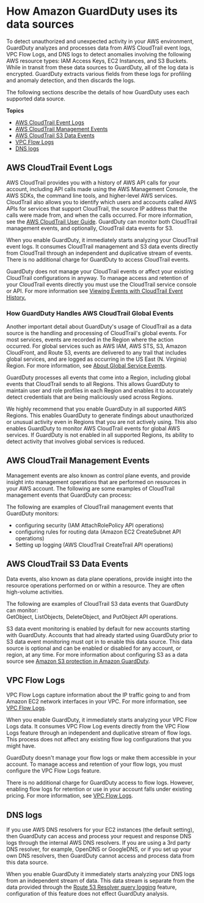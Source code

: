 # How Amazon GuardDuty uses its data sources<a name="guardduty_data-sources"></a>

To detect unauthorized and unexpected activity in your AWS environment, GuardDuty analyzes and processes data from AWS CloudTrail event logs, VPC Flow Logs, and DNS logs to detect anomalies involving the following AWS resource types: IAM Access Keys, EC2 Instances, and S3 Buckets\. While in transit from these data sources to GuardDuty, all of the log data is encrypted\. GuardDuty extracts various fields from these logs for profiling and anomaly detection, and then discards the logs\.

The following sections describe the details of how GuardDuty uses each supported data source\.

**Topics**
+ [AWS CloudTrail Event Logs](#guardduty_cloudtrail)
+ [AWS CloudTrail Management Events](#guardduty_controlplane)
+ [AWS CloudTrail S3 Data Events](#guardduty_s3dataplane)
+ [VPC Flow Logs](#guardduty_vpc)
+ [DNS logs](#guardduty_dns)

## AWS CloudTrail Event Logs<a name="guardduty_cloudtrail"></a>

AWS CloudTrail provides you with a history of AWS API calls for your account, including API calls made using the AWS Management Console, the AWS SDKs, the command line tools, and higher\-level AWS services\. CloudTrail also allows you to identify which users and accounts called AWS APIs for services that support CloudTrail, the source IP address that the calls were made from, and when the calls occurred\. For more information, see the [AWS CloudTrail User Guide](https://docs.aws.amazon.com/awscloudtrail/latest/userguide/)\. GuardDuty can monitor both CloudTrail management events, and optionally, CloudTrail data events for S3\.

When you enable GuardDuty, it immediately starts analyzing your CloudTrail event logs\. It consumes CloudTrail management and S3 data events directly from CloudTrail through an independent and duplicative stream of events\. There is no additional charge for GuardDuty to access CloudTrail events\.

GuardDuty does not manage your CloudTrail events or affect your existing CloudTrail configurations in anyway\. To manage access and retention of your CloudTrail events directly you must use the CloudTrail service console or API\. For more information see [Viewing Events with CloudTrail Event History\.](https://docs.aws.amazon.com/awscloudtrail/latest/userguide/view-cloudtrail-events.html)

### How GuardDuty Handles AWS CloudTrail Global Events<a name="cloudtrail_global"></a>

Another important detail about GuardDuty's usage of CloudTrail as a data source is the handling and processing of CloudTrail's global events\. For most services, events are recorded in the Region where the action occurred\. For global services such as AWS IAM, AWS STS, S3, Amazon CloudFront, and Route 53, events are delivered to any trail that includes global services, and are logged as occurring in the US East \(N\. Virginia\) Region\. For more information, see [About Global Service Events](https://docs.aws.amazon.com/awscloudtrail/latest/userguide/cloudtrail-concepts.html#cloudtrail-concepts-global-service-events)\.

GuardDuty processes all events that come into a Region, including global events that CloudTrail sends to all Regions\. This allows GuardDuty to maintain user and role profiles in each Region and enables it to accurately detect credentials that are being maliciously used across Regions\.

We highly recommend that you enable GuardDuty in all supported AWS Regions\. This enables GuardDuty to generate findings about unauthorized or unusual activity even in Regions that you are not actively using\. This also enables GuardDuty to monitor AWS CloudTrail events for global AWS services\. If GuardDuty is not enabled in all supported Regions, its ability to detect activity that involves global services is reduced\.

## AWS CloudTrail Management Events<a name="guardduty_controlplane"></a>

Management events are also known as control plane events, and provide insight into management operations that are performed on resources in your AWS account\. The following are some examples of CloudTrail management events that GuardDuty can process:

The following are examples of CloudTrail management events that GuardDuty monitors:  
+ configuring security \(IAM AttachRolePolicy API operations\)
+ configuring rules for routing data \(Amazon EC2 CreateSubnet API operations\)
+ Setting up logging \(AWS CloudTrail CreateTrail API operations\)

## AWS CloudTrail S3 Data Events<a name="guardduty_s3dataplane"></a>

Data events, also known as data plane operations, provide insight into the resource operations performed on or within a resource\. They are often high\-volume activities\. 

The following are examples of CloudTrail S3 data events that GuardDuty can monitor:  
GetObject, ListObjects, DeleteObject, and PutObject API operations\.

S3 data event monitoring is enabled by default for new accounts starting with GuardDuty\. Accounts that had already started using GuardDuty prior to S3 data event monitoring must opt in to enable this data source\. This data source is optional and can be enabled or disabled for any account, or region, at any time\. For more information about configuring S3 as a data source see [Amazon S3 protection in Amazon GuardDuty](s3_detection.md)\. 

## VPC Flow Logs<a name="guardduty_vpc"></a>

VPC Flow Logs capture information about the IP traffic going to and from Amazon EC2 network interfaces in your VPC\. For more information, see [VPC Flow Logs](https://docs.aws.amazon.com/AmazonVPC/latest/UserGuide/flow-logs.html)\.

When you enable GuardDuty, it immediately starts analyzing your VPC Flow Logs data\. It consumes VPC Flow Log events directly from the VPC Flow Logs feature through an independent and duplicative stream of flow logs\. This process does not affect any existing flow log configurations that you might have\. 

GuardDuty doesn't manage your flow logs or make them accessible in your account\. To manage access and retention of your flow logs, you must configure the VPC Flow Logs feature\. 

There is no additional charge for GuardDuty access to flow logs\. However, enabling flow logs for retention or use in your account falls under existing pricing\. For more information, see [VPC Flow Logs](https://docs.aws.amazon.com/AmazonVPC/latest/UserGuide/flow-logs.html#working-with-flow-logs)\.

## DNS logs<a name="guardduty_dns"></a>

If you use AWS DNS resolvers for your EC2 instances \(the default setting\), then GuardDuty can access and process your request and response DNS logs through the internal AWS DNS resolvers\. If you are using a 3rd party DNS resolver, for example, OpenDNS or GoogleDNS, or if you set up your own DNS resolvers, then GuardDuty cannot access and process data from this data source\.

When you enable GuardDuty it immediately starts analyzing your DNS logs from an independent stream of data\. This data stream is separate from the data provided through the [Route 53 Resolver query logging](https://docs.aws.amazon.com/Route53/latest/DeveloperGuide/resolver-query-logs.html?) feature, configuration of this feature does not effect GuardDuty analysis\.
